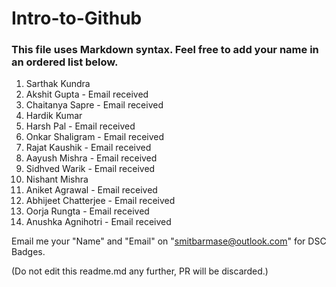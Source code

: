 # Intro-to-Github

### This file uses Markdown syntax. Feel free to add your name in an ordered list below.

1. Sarthak Kundra
2. Akshit Gupta - Email received
3. Chaitanya Sapre - Email received
4. Hardik Kumar
5. Harsh Pal - Email received
6. Onkar Shaligram - Email received
7. Rajat Kaushik - Email received
8. Aayush Mishra - Email received
9. Sidhved Warik - Email received
10. Nishant Mishra
11. Aniket Agrawal - Email received
12. Abhijeet Chatterjee - Email received
13. Oorja Rungta - Email received
14. Anushka Agnihotri - Email received

Email me your "Name" and "Email" on "smitbarmase@outlook.com" for DSC Badges.

(Do not edit this readme.md any further, PR will be discarded.)
